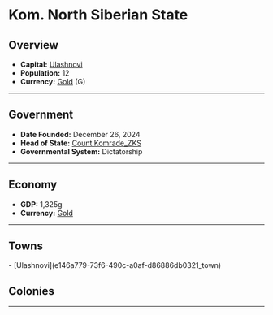 <!--UNDEDITED FILE, remove this entire line if this file has been edited!-->
# <!--NAME-->Kom. North Siberian State<!--NAME-->

## Overview

- **Capital:** <!--CAPITAL_LINK-->[Ulashnovi](e146a779-73f6-490c-a0af-d86886db0321_town)<!--CAPITAL_LINK-->
- **Population:** <!--POPULATION-->12<!--POPULATION-->
- **Currency:** <!--CURRENCY_LINK-->[Gold](Gold_currency)<!--CURRENCY_LINK--> (<!--CURRENCY_ABV-->G<!--CURRENCY_ABV-->)

---

## Government

- **Date Founded:** <!--FOUNDED-->December 26, 2024<!--FOUNDED-->
- **Head of State:** <!--LEADER_TITLE_LINK-->[Count Komrade_ZKS](Komrade_ZKS_user)<!--LEADER_TITLE_LINK-->
- **Governmental System:** <!--GOVERNMENT-->Dictatorship<!--GOVERNMENT-->

---

## Economy

- **GDP:** <!--GDP-->1,325g<!--GDP-->
- **Currency:** <!--CURRENCY_LINK-->[Gold](Gold_currency)<!--CURRENCY_LINK-->

---

## Towns

<!--TOWNS-->- [Ulashnovi](e146a779-73f6-490c-a0af-d86886db0321_town)<!--TOWNS-->

## Colonies

<!--COLONIES--><!--COLONIES-->

---